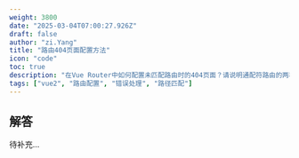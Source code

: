 ```yaml
---
weight: 3800
date: "2025-03-04T07:00:27.926Z"
draft: false
author: "zi.Yang"
title: "路由404页面配置方法"
icon: "code"
toc: true
description: "在Vue Router中如何配置未匹配路由时的404页面？请说明通配符路由的两种写法（'*'与'/:pathMatch(.*)*'）的区别，并解释为何需要将404路由配置在路由列表末尾。"
tags: ["vue2", "路由配置", "错误处理", "路径匹配"]
---
```


## 解答

待补充...
